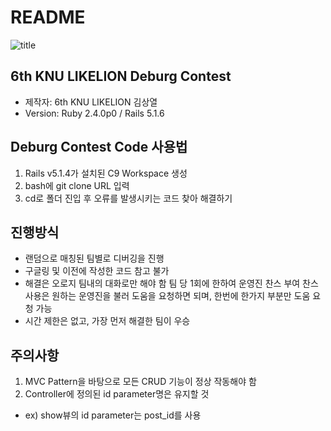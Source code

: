 # README

![title](/image/knu_lion.png)

## 6th KNU LIKELION Deburg Contest
* 제작자: 6th KNU LIKELION 김상열
* Version: Ruby 2.4.0p0 / Rails 5.1.6


## Deburg Contest Code 사용법
1. Rails v5.1.4가 설치된 C9 Workspace 생성
2. bash에 git clone URL 입력
3. cd로 폴더 진입 후 오류를 발생시키는 코드 찾아 해결하기

## 진행방식
* 랜덤으로 매칭된 팀별로 디버깅을 진행
* 구글링 및 이전에 작성한 코드 참고 불가
* 해결은 오로지 팀내의 대화로만 해야 함
    팀 당 1회에 한하여 운영진 찬스 부여 
    찬스 사용은 원하는 운영진을 불러 도움을 요청하면 되며, 한번에 한가지 부분만 도움 요청 가능
* 시간 제한은 없고, 가장 먼저 해결한 팀이 우승

## 주의사항
1. MVC Pattern을 바탕으로 모든 CRUD 기능이 정상 작동해야 함
2. Controller에 정의된 id parameter명은 유지할 것
*   ex) show뷰의 id parameter는 post_id를 사용   